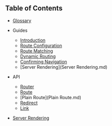 ## Table of Contents

- [Glossary](Glossary.md)
- Guides
  - [Introduction](Introduction.md)
  - [Route Configuration](RouteConfiguration.md)
  - [Route Matching](RouteMatching.md)
  - [Dynamic Routing](DynamicRouting.md)
  - [Confirming Navigation](ConfirmingNavigation.md)
  - [Server Rendering](Server Rendering.md)
- API
  - [Router](Route.md)
  - [Route](Route.md)
  - [Plain Route](Plain Route.md)
  - [Redirect](Redirect.md)
  - [Link](Link.md)

- [Server Rendering](ServerRendering.md)
